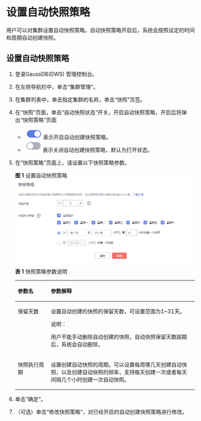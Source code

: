 # 设置自动快照策略<a name="dws_01_0089"></a>

用户可以对集群设置自动快照策略。自动快照策略开启后，系统会按照设定的时间和周期自动创建快照。

## 设置自动快照策略<a name="section13594386114220"></a>

1.  登录GaussDB\(DWS\) 管理控制台。
2.  在左侧导航栏中，单击“集群管理“。
3.  在集群列表中，单击指定集群的名称，单击“快照“页签。
4.  在“快照“页面，单击“自动快照状态“开关，开启自动快照策略，开启后将弹出“快照策略“页面
    -   ![](figures/dws_icon_on.png)表示开启自动创建快照策略。
    -   ![](figures/dws_icon_off.png)表示关闭自动创建快照策略，默认为打开状态。

5.  在“快照策略“页面上，请设置以下快照策略参数。

    **图 1**  设置自动快照策略<a name="fig133825225619"></a>  
    ![](figures/设置自动快照策略.png "设置自动快照策略")

    **表 1**  快照策略参数说明

    <a name="table1355651818416"></a>
    <table><thead align="left"><tr id="row555312181040"><th class="cellrowborder" valign="top" width="18.4%" id="mcps1.2.3.1.1"><p id="p1055313187410"><a name="p1055313187410"></a><a name="p1055313187410"></a>参数名</p>
    </th>
    <th class="cellrowborder" valign="top" width="81.6%" id="mcps1.2.3.1.2"><p id="p1755314181848"><a name="p1755314181848"></a><a name="p1755314181848"></a>参数解释</p>
    </th>
    </tr>
    </thead>
    <tbody><tr id="row155542181842"><td class="cellrowborder" valign="top" width="18.4%" headers="mcps1.2.3.1.1 "><p id="p04771730104018"><a name="p04771730104018"></a><a name="p04771730104018"></a>保留天数</p>
    </td>
    <td class="cellrowborder" valign="top" width="81.6%" headers="mcps1.2.3.1.2 "><p id="p19553121817411"><a name="p19553121817411"></a><a name="p19553121817411"></a>设置自动创建的快照的保留天数，可设置范围为1~31天。</p>
    <div class="note" id="note125545181345"><a name="note125545181345"></a><a name="note125545181345"></a><span class="notetitle"> 说明： </span><div class="notebody"><p id="p555319181643"><a name="p555319181643"></a><a name="p555319181643"></a>用户不能手动删除自动创建的快照，自动快照保留天数超期后，系统会自动删除。</p>
    </div></div>
    </td>
    </tr>
    <tr id="row6972171581119"><td class="cellrowborder" valign="top" width="18.4%" headers="mcps1.2.3.1.1 "><p id="p1197351514113"><a name="p1197351514113"></a><a name="p1197351514113"></a>快照执行周期</p>
    </td>
    <td class="cellrowborder" valign="top" width="81.6%" headers="mcps1.2.3.1.2 "><p id="p115783141519"><a name="p115783141519"></a><a name="p115783141519"></a>设置创建自动快照的周期。可以设置每周哪几天创建自动快照，以及创建自动快照的频率，支持每天创建一次或者每天间隔几个小时创建一次自动快照。</p>
    </td>
    </tr>
    </tbody>
    </table>

6.  单击“确定“。
7.  （可选）单击“修改快照策略“，对已经开启的自动创建快照策略进行修改。

